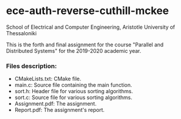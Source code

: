 # ece-auth-reverse-cuthill-mckee
School of Electrical and Computer Engineering, Aristotle University of Thessaloniki

This is the forth and final assignment for the course "Parallel and Distributed Systems" for the 2019-2020 academic year.

### Files description:
- CMakeLists.txt: CMake file.
- main.c:         Source file containing the main function.
- sort.h:         Header file for various sorting algorithms.
- sort.c:         Source file for various sorting algorithms.
- Assignment.pdf: The assignment.
- Report.pdf:     The assignment's report.
